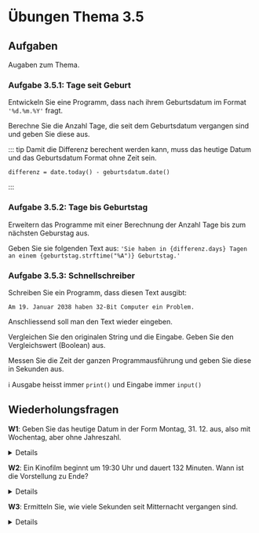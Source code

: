 # Übungen Thema 3.5

## Aufgaben

Augaben zum Thema.

### Aufgabe 3.5.1: Tage seit Geburt

Entwickeln Sie eine Programm, dass nach ihrem Geburtsdatum im Format `'%d.%m.%Y'` fragt.

Berechne Sie die Anzahl Tage, die seit dem Geburtsdatum vergangen sind und geben Sie diese aus.

::: tip
Damit die Differenz berechent werden kann, muss das heutige Datum und das Geburtsdatum Format ohne Zeit sein.

```
differenz = date.today() - geburtsdatum.date()
```
:::

### Aufgabe 3.5.2: Tage bis Geburtstag

Erweitern das Programme mit einer Berechnung der Anzahl Tage bis zum nächsten Geburstag aus. 

Geben Sie sie folgenden Text aus: `'Sie haben in {differenz.days} Tagen an einem {geburtstag.strftime("%A")} Geburtstag.'`

### Aufgabe 3.5.3: Schnellschreiber

Schreiben Sie ein Programm, dass diesen Text ausgibt:

```
Am 19. Januar 2038 haben 32-Bit Computer ein Problem.
```

Anschliessend soll man den Text wieder eingeben.

Vergleichen Sie den originalen String und die Eingabe. Geben Sie den Vergleichswert (Boolean) aus.

Messen Sie die Zeit der ganzen Programmausführung und geben Sie diese in Sekunden aus.

ℹ️ Ausgabe heisst immer `print()` und Eingabe immer `input()`

## Wiederholungsfragen

**W1**: Geben Sie das heutige Datum in der Form Montag, 31. 12. aus, also mit Wochentag, aber ohne Jahreszahl.

<details>
Die folgende Lösung erfüllt die Fragestellung weitgehend. Ein wenig störend ist aber die Null beim Monat (also 06. anstelle von 6.).
<pre>
from datetime import datetime  
import locale    
now = datetime.now()  
locale.setlocale(locale.LC_ALL, 'de_DE.utf8')  # Linux    
locale.setlocale(locale.LC_ALL, 'de_DE.UTF-8') # macOS  
locale.setlocale(locale.LC_ALL, 'german')      # Windows  
print(now.strftime('%A, %d.%m.'))  
  Mittwoch, 27.06.
</pre>
Python sieht keinen Formatcode für die Monatszahl ohne führende Null vor. Um diesen Mangel zu beheben, können Sie .0 durch . ersetzen:
<pre>
s=now.strftime('%A, %d.%m.')  
print(s.replace('.0', '.'))  
  Mittwoch, 27.6.
</pre>
</details>

**W2**: Ein Kinofilm beginnt um 19:30 Uhr und dauert 132 Minuten. Wann ist die Vorstellung zu Ende?

<details>
Python kann zu time-Objekten keine Zeitspannen addieren. Deswegen bildet das folgende Script aus dem time-Objekt (Variable start) zuerst ein entsprechendes datetime-Objekt (Variable starttoday) und führt die Zeitrechnung dann durch:
<pre>
from datetime import datetime, time  
start = time(19, 30)                                       
starttoday = datetime.combine(datetime.today(), start)     
length = timedelta(minutes=132)  
end = starttoday + length  
print(end.time())  
  21:42:00
</pre>
</details>

**W3**: Ermitteln Sie, wie viele Sekunden seit Mitternacht vergangen sind.

<details>
Um die Anzahl der Sekunden seit Mitternacht zu berechnen, wird in midnight ein neues datetime-Objekt gespeichert, das sich aus dem aktuellen Datum ohne Stunden, Minuten und Sekunden zusammensetzt. Damit kann die Differenz zur aktuellen Zeit berechnet werden.
<pre>
from datetime import datetime, timedelta  
now = datetime.now()  
midnight = datetime(now.year, now.month, now.day)  
sincemidnight = now - midnight  
print('Uhrzeit: ', now.time())  
  Uhrzeit:  20:28:36.657155  
print('Sekunden seit Mitternacht:', sincemidnight.seconds)  
  Sekunden seit Mitternacht: 73716
</pre>
</details>